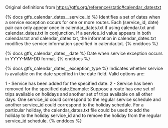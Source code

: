 Original definitions from https://gtfs.org/reference/static#calendar_datestxt

{% docs gtfs_calendar_dates__service_id %}
Identifies a set of dates when a service exception occurs for one or more routes. Each (service_id, date) pair can only appear once in calendar_dates.txt if using calendar.txt and calendar_dates.txt in conjunction. If a service_id value appears in both calendar.txt and calendar_dates.txt, the information in calendar_dates.txt modifies the service information specified in calendar.txt.
{% enddocs %}

{% docs gtfs_calendar_dates__date %}
Date when service exception occurs in YYYY-MM-DD format.
{% enddocs %}

{% docs gtfs_calendar_dates__exception_type %}
Indicates whether service is available on the date specified in the date field. Valid options are:

 1 - Service has been added for the specified date.
2 - Service has been removed for the specified date.Example: Suppose a route has one set of trips available on holidays and another set of trips available on all other days. One service_id could correspond to the regular service schedule and another service_id could correspond to the holiday schedule. For a particular holiday, the calendar_dates.txt file could be used to add the holiday to the holiday service_id and to remove the holiday from the regular service_id schedule.
{% enddocs %}
